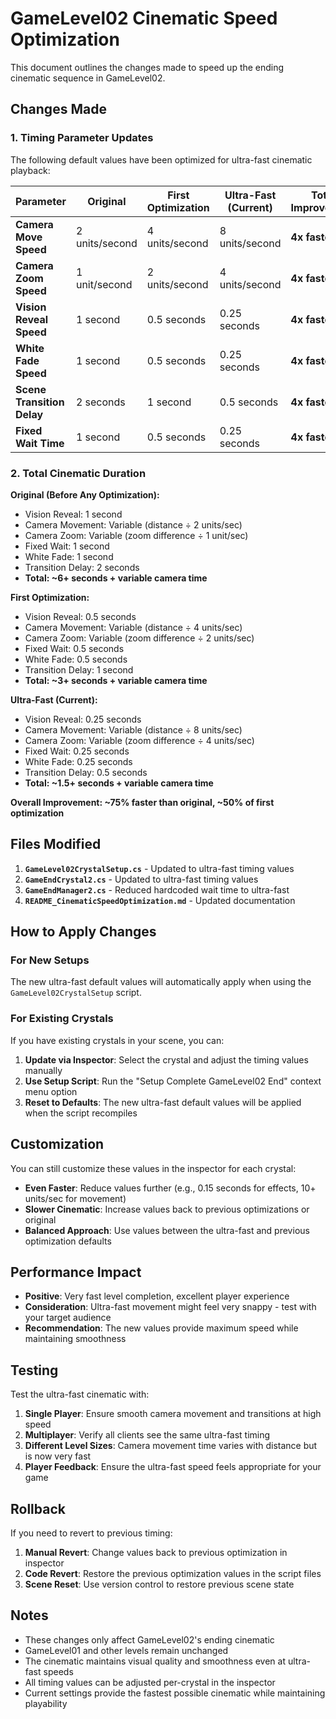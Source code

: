 # GameLevel02 Cinematic Speed Optimization

This document outlines the changes made to speed up the ending cinematic sequence in GameLevel02.

## Changes Made

### 1. Timing Parameter Updates

The following default values have been optimized for ultra-fast cinematic playback:

| Parameter | Original | First Optimization | Ultra-Fast (Current) | Total Improvement |
|-----------|----------|-------------------|---------------------|-------------------|
| **Camera Move Speed** | 2 units/second | 4 units/second | 8 units/second | **4x faster** |
| **Camera Zoom Speed** | 1 unit/second | 2 units/second | 4 units/second | **4x faster** |
| **Vision Reveal Speed** | 1 second | 0.5 seconds | 0.25 seconds | **4x faster** |
| **White Fade Speed** | 1 second | 0.5 seconds | 0.25 seconds | **4x faster** |
| **Scene Transition Delay** | 2 seconds | 1 second | 0.5 seconds | **4x faster** |
| **Fixed Wait Time** | 1 second | 0.5 seconds | 0.25 seconds | **4x faster** |

### 2. Total Cinematic Duration

**Original (Before Any Optimization):**
- Vision Reveal: 1 second
- Camera Movement: Variable (distance ÷ 2 units/sec)
- Camera Zoom: Variable (zoom difference ÷ 1 unit/sec)
- Fixed Wait: 1 second
- White Fade: 1 second
- Transition Delay: 2 seconds
- **Total: ~6+ seconds + variable camera time**

**First Optimization:**
- Vision Reveal: 0.5 seconds
- Camera Movement: Variable (distance ÷ 4 units/sec)
- Camera Zoom: Variable (zoom difference ÷ 2 units/sec)
- Fixed Wait: 0.5 seconds
- White Fade: 0.5 seconds
- Transition Delay: 1 second
- **Total: ~3+ seconds + variable camera time**

**Ultra-Fast (Current):**
- Vision Reveal: 0.25 seconds
- Camera Movement: Variable (distance ÷ 8 units/sec)
- Camera Zoom: Variable (zoom difference ÷ 4 units/sec)
- Fixed Wait: 0.25 seconds
- White Fade: 0.25 seconds
- Transition Delay: 0.5 seconds
- **Total: ~1.5+ seconds + variable camera time**

**Overall Improvement: ~75% faster than original, ~50% of first optimization**

## Files Modified

1. **`GameLevel02CrystalSetup.cs`** - Updated to ultra-fast timing values
2. **`GameEndCrystal2.cs`** - Updated to ultra-fast timing values  
3. **`GameEndManager2.cs`** - Reduced hardcoded wait time to ultra-fast
4. **`README_CinematicSpeedOptimization.md`** - Updated documentation

## How to Apply Changes

### For New Setups
The new ultra-fast default values will automatically apply when using the `GameLevel02CrystalSetup` script.

### For Existing Crystals
If you have existing crystals in your scene, you can:

1. **Update via Inspector**: Select the crystal and adjust the timing values manually
2. **Use Setup Script**: Run the "Setup Complete GameLevel02 End" context menu option
3. **Reset to Defaults**: The new ultra-fast default values will be applied when the script recompiles

## Customization

You can still customize these values in the inspector for each crystal:

- **Even Faster**: Reduce values further (e.g., 0.15 seconds for effects, 10+ units/sec for movement)
- **Slower Cinematic**: Increase values back to previous optimizations or original
- **Balanced Approach**: Use values between the ultra-fast and previous optimization defaults

## Performance Impact

- **Positive**: Very fast level completion, excellent player experience
- **Consideration**: Ultra-fast movement might feel very snappy - test with your target audience
- **Recommendation**: The new values provide maximum speed while maintaining smoothness

## Testing

Test the ultra-fast cinematic with:
1. **Single Player**: Ensure smooth camera movement and transitions at high speed
2. **Multiplayer**: Verify all clients see the same ultra-fast timing
3. **Different Level Sizes**: Camera movement time varies with distance but is now very fast
4. **Player Feedback**: Ensure the ultra-fast speed feels appropriate for your game

## Rollback

If you need to revert to previous timing:

1. **Manual Revert**: Change values back to previous optimization in inspector
2. **Code Revert**: Restore the previous optimization values in the script files
3. **Scene Reset**: Use version control to restore previous scene state

## Notes

- These changes only affect GameLevel02's ending cinematic
- GameLevel01 and other levels remain unchanged
- The cinematic maintains visual quality and smoothness even at ultra-fast speeds
- All timing values can be adjusted per-crystal in the inspector
- Current settings provide the fastest possible cinematic while maintaining playability
